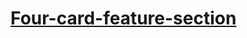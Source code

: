 <h1><a href="https://ejerciciosfrontendmentor.github.io/Four-card-feature-section/">Four-card-feature-section</a></h1>
